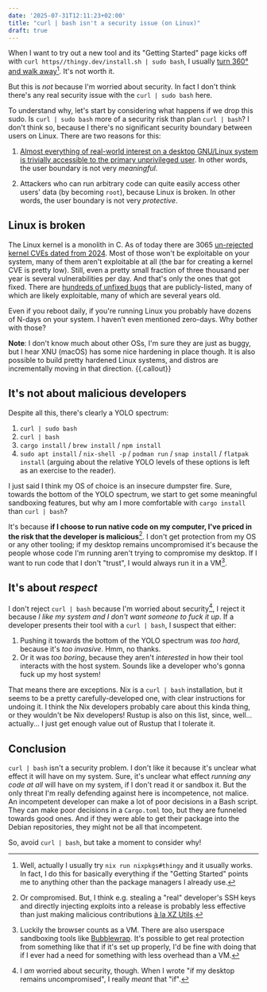 ```yaml
---
date: '2025-07-31T12:11:23+02:00'
title: "curl | bash isn't a security issue (on Linux)"
draft: true
---
```


When I want to try out a new tool and its "Getting Started" page kicks off with
`curl https//thingy.dev/install.sh | sudo bash`, I usually [turn 360° and walk
away](/assets/xbox_360.gif)[^nix]. It's not worth it.

But this is _not_ because I'm worried about security. In fact I don't think
there's any real security issue with the `curl | sudo bash` here.

To understand why, let's start by considering what happens if we drop this sudo.
Is `curl | sudo bash` more of a security risk than plan `curl | bash`? I don't
think so, because I there's no significant security boundary between users on
Linux. There are two reasons for this:

1. [Almost everything of real-world interest on a desktop GNU/Linux system is
trivially accessible to the primary unprivileged user](https://xkcd.com/1200/).
In other words, the user boundary is not very _meaningful_.

2. Attackers who can run arbitrary code can quite easily access other users'
data (by becoming `root`), because Linux is broken. In other words, the user
boundary is not very _protective_.

## Linux is broken 

The Linux kernel is a monolith in C. As of today there are 3065 [un-rejected
kernel CVEs dated from
2024](https://git.kernel.org/pub/scm/linux/security/vulns.git/tree/cve/published/2024).
Most of those won't be exploitable on your system, many of them aren't
exploitable at all (the bar for creating a kernel CVE is pretty low). Still,
even a pretty small fraction of three thousand per year is several
vulnerabilities per day. And that's only the ones that got fixed. There are
[hundreds of unfixed bugs](https://syzkaller.appspot.com/upstream) that are
publicly-listed, many of which are likely exploitable, many of which are several
years old.

Even if you reboot daily, if you're running Linux you probably have dozens of
N-days on your system. I haven't even mentioned zero-days. Why bother with
those?

**Note**:
I don't know much about other OSs, I'm sure they are just as buggy, but I hear
XNU (macOS) has some nice hardening in place though. It is also possible to
build pretty hardened Linux systems, and distros are incrementally moving in
that direction.
{{.callout}}

## It's not about malicious developers

Despite all this, there's clearly a YOLO spectrum:

1. `curl | sudo bash`
2. `curl | bash`
3. `cargo install` / `brew install` / `npm install`
4. `sudo apt install` / `nix-shell -p` / `podman run` / `snap install` /
   `flatpak install` (arguing about the relative YOLO levels of these options
   is left as an exercise to the reader).

I just said I think my OS of choice is an insecure dumpster fire. Sure, towards the
bottom of the YOLO spectrum, we start to get some meaningful sandboxing
features, but why am I more comfortable with `cargo install` than `curl | bash`?

It's because **if I choose to run native code on my computer, I've priced in the
risk that the developer is malicious**[^compromised]. I don't get protection
from my OS or any other tooling; if my desktop remains uncompromised it's
because the people whose code I'm running aren't trying to compromise my
desktop. If I want to run code that I don't "trust", I would always run it in a
VM[^browser-vm].

## It's about _respect_

I don't reject `curl | bash` because I'm worried about security[^worry], I
reject it because _I like my system and I don't want someone to fuck it up_. If
a developer presents their tool with a `curl | bash`, I suspect that either:

1. Pushing it towards the bottom of the YOLO spectrum was _too hard_, because
   it's _too invasive_. Hmm, no thanks.
2. Or it was _too boring_, because they aren't _interested_ in how their tool
   interacts with the host system. Sounds like a developer who's gonna fuck up
   my host system!

That means there are exceptions. Nix is a `curl | bash` installation, but it
seems to be a pretty carefully-developed one, with clear instructions for
undoing it. I think the Nix developers probably care about this kinda thing, or
they wouldn't be Nix developers! Rustup is also on this list, since, well...
actually... I just get enough value out of Rustup that I tolerate it.

## Conclusion

`curl | bash` isn't a security problem. I don't like it because it's unclear
what effect it will have on my system. Sure, it's unclear what effect _running
any code at all_ will have on my system, if I don't read it or sandbox it. But
the only threat I'm really defending against here is incompetence, not malice.
An incompetent developer can make a lot of poor decisions in a Bash script.
They can make poor decisions in a `Cargo.toml` too, but they are funneled
towards good ones. And if they were able to get their package into the Debian
repositories, they might not be all that incompetent.

So, avoid `curl | bash`, but take a moment to consider why!

[^nix]: Well, actually I usually try `nix run nixpkgs#thingy` and it usually
works. In fact, I do this for basically everything if the "Getting Started"
points me to anything other than the package managers I already use.

[^compromised]: Or compromised. But, I think e.g. stealing a "real" developer's
SSH keys and directly injecting exploits into a release is probably less
effective than just making malicious contributions [à la XZ
Utils](https://en.wikipedia.org/wiki/XZ_Utils_backdoor).

[^browser-vm]: Luckily the browser counts as a VM. There are also userspace
sandboxing tools like [Bubblewrap](https://github.com/containers/bubblewrap).
It's possible to get real protection from something like that if it's
set up properly, I'd be fine with doing that if I ever had a need for something
with less overhead than a VM.

[^worry]: I _am_ worried about security, though. When I wrote "if my desktop
remains uncompromised", I really _meant_ that "if".
